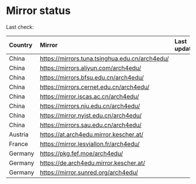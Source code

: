 <script src="./time.js"></script>
# Mirror status
Last check: <script type="text/javascript">localize(1725528013.789465);</script>

|Country|Mirror|Last update|
|:------|:-----|:----------|
|China|https://mirrors.tuna.tsinghua.edu.cn/arch4edu/|<script type="text/javascript">localize(1725475099);</script>|
|China|https://mirrors.aliyun.com/arch4edu/|<script type="text/javascript">localize(1725475099);</script>|
|China|https://mirrors.bfsu.edu.cn/arch4edu/|<script type="text/javascript">localize(1725475099);</script>|
|China|https://mirrors.cernet.edu.cn/arch4edu/|<script type="text/javascript">localize(1725475099);</script>|
|China|https://mirror.iscas.ac.cn/arch4edu/|<script type="text/javascript">localize(1725475099);</script>|
|China|https://mirrors.nju.edu.cn/arch4edu/|<script type="text/javascript">localize(1725432233);</script>|
|China|https://mirror.nyist.edu.cn/arch4edu/|<script type="text/javascript">localize(1725475099);</script>|
|China|https://mirrors.sau.edu.cn/arch4edu/|<script type="text/javascript">localize(1725475099);</script>|
|Austria|https://at.arch4edu.mirror.kescher.at/|<script type="text/javascript">localize(1725475099);</script>|
|France|https://mirror.lesviallon.fr/arch4edu/|<script type="text/javascript">localize(1725475099);</script>|
|Germany|https://pkg.fef.moe/arch4edu/|<script type="text/javascript">localize(1725475099);</script>|
|Germany|https://de.arch4edu.mirror.kescher.at/|<script type="text/javascript">localize(1725475099);</script>|
|Germany|https://mirror.sunred.org/arch4edu/|<script type="text/javascript">localize(1725475099);</script>|

<script src="./tablefilter/tablefilter.js"></script>
<script src="./table.js"></script>